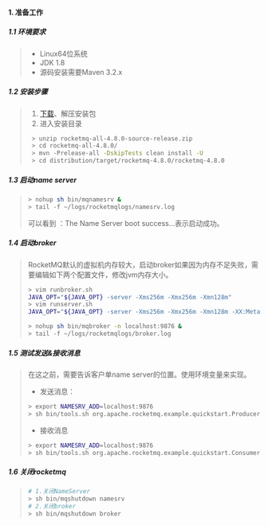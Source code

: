 #### 1. 准备工作

##### 1.1 环境要求

>- Linux64位系统
>- JDK 1.8
>- 源码安装需要Maven 3.2.x

##### 1.2 安装步骤

>1. [下载](https://www.apache.org/dyn/closer.cgi?path=rocketmq/4.8.0/rocketmq-all-4.8.0-source-release.zip)、解压安装包
>2. 进入安装目录
>
>```bash
>  > unzip rocketmq-all-4.8.0-source-release.zip
>  > cd rocketmq-all-4.8.0/
>  > mvn -Prelease-all -DskipTests clean install -U
>  > cd distribution/target/rocketmq-4.8.0/rocketmq-4.8.0
>```

##### 1.3 启动name server

>```bash
>> nohup sh bin/mqnamesrv &
>> tail -f ~/logs/rocketmqlogs/namesrv.log
>```
>
>可以看到 ：The Name Server boot success...表示启动成功。

##### 1.4 启动broker

>RocketMQ默认的虚拟机内存较大，启动broker如果因为内存不足失败，需要编辑如下两个配置文件，修改jvm内存大小。
>
>```bash
>> vim runbroker.sh
>JAVA_OPT="${JAVA_OPT} -server -Xms256m -Xmx256m -Xmn128m"
>> vim runserver.sh
>JAVA_OPT="${JAVA_OPT} -server -Xms256m -Xmx256m -Xmn128m -XX:MetaspaceSize=128m -XX:MaxMetaspaceSize=320m"
>```
>
>```bash
>> nohup sh bin/mqbroker -n localhost:9876 &
>> tail -f ~/logs/rocketmqlogs/broker.log 
>```

##### 1.5 测试发送&接收消息

>在这之前，需要告诉客户单name server的位置。使用环境变量来实现。
>
>- 发送消息：
>
>```bash
>> export NAMESRV_ADD=localhost:9876
>> sh bin/tools.sh org.apache.rocketmq.example.quickstart.Producer
>```
>
>- 接收消息
>
>```bash
>> export NAMESRV_ADD=localhost:9876
>> sh bin/tools.sh org.apache.rocketmq.example.quickstart.Consumer
>```
>
>

##### 1.6 关闭rocketmq

>```bash
># 1.关闭NameServer
>> sh bin/mqshutdown namesrv
># 2.关闭broker
>> sh bin/mqshutdown broker
>```































































